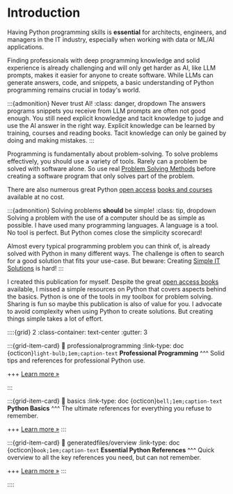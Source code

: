 # Introduction

Having Python programming skills is **essential** for architects, engineers, and managers in the IT industry, especially when working with data or ML/AI applications.

Finding professionals with deep programming knowledge and solid experience is already challenging and will only get harder as AI, like LLM prompts, makes it easier for anyone to create software. While LLMs can generate answers, code, and snippets, a basic understanding of Python programming remains crucial in today's world.

:::{admonition} Never trust AI!
:class: danger, dropdown
The answers programs snippets you receive from LLM prompts are often not good enough. You still need explicit knowledge and tacit knowledge to judge and use the AI answer in the right way. Explicit knowledge can be learned by training, courses and reading books. Tacit knowledge can only be gained by doing and making mistakes. 
:::

Programming is fundamentally about problem-solving. To solve problems effectively, you should use a variety of tools. Rarely can a problem be solved with software alone. So use real [Problem Solving Methods](https://www.bm-support.org/problem-solving-methods/) before creating a software program that only solves part of the problem.


There are also numerous great Python [open access](https://book.the-turing-way.org/reproducible-research/open/open-access.html) [books and courses](books) available at no cost. 


:::{admonition} Solving problems **should** be simple!
:class: tip, dropdown
Solving a problem with the use of a computer should be as simple as possible. I have used many programming languages. A language is a tool. No tool is perfect. But Python comes close the simplicity scorecard! 

Almost every typical programming problem you can think of, is already solved with Python in many different ways. The challenge is often to search for a good solution that fits your use-case. But beware: Creating [Simple IT Solutions](https://nocomplexity.com/documents/reports/SimplifyIT.pdf) is hard!
:::


I created this publication for myself. Despite the great [open access books](books) available, I missed a simple resources on Python that covers aspects behind the basics. Python is one of the tools in my toolbox for problem solving. Sharing is fun so maybe this publication is also of value for you. I advocate to avoid complexity when using Python to create solutions. But creating things simple takes a lot of effort. 

::::{grid} 2
:class-container: text-center
:gutter: 3

:::{grid-item-card}
:link: professionalprogramming
:link-type: doc
{octicon}`light-bulb;1em;caption-text` **Professional Programming**
^^^
Solid tips and references for professional Python use.

+++
[Learn more »](professionalprogramming)

:::

:::{grid-item-card}
:link: basics
:link-type: doc
{octicon}`bell;1em;caption-text` **Python Basics**
^^^
The ultimate references for everything you refuse to remember.

+++
[Learn more »](basics)
:::

:::{grid-item-card}
:link: generatedfiles/overview
:link-type: doc
{octicon}`book;1em;caption-text` **Essential Python References**
^^^
Quick overview to all the key references you need, but can not remember.

+++
[Learn more »](generatedfiles/overview)
:::

::::
